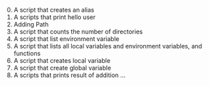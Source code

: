 0. A script that creates an alias
1. A scripts that print hello user
2. Adding Path
3. A script that counts the number of directories
4. A script that list environment variable
5. A script that lists all local variables and environment variables, and functions
6. A script that creates local variable
7. A script that create global variable
8. A scripts that prints result of addition ...
